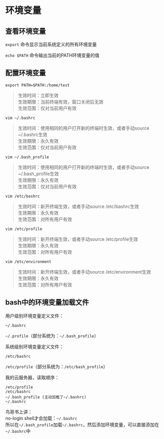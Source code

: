 # 环境变量

## 查看环境变量

`export` 命令显示当前系统定义的所有环境变量

`echo $PATH` 命令输出当前的PATH环境变量的值

## 配置环境变量

`export PATH=$PATH:/home/test`

> 生效时间：立即生效  
> 生效期限：当前终端有效，窗口关闭后无效  
> 生效范围：仅对当前用户有效  

`vim ~/.bashrc`

> 生效时间：使用相同的用户打开新的终端时生效，或者手动source ~/.bashrc生效  
> 生效期限：永久有效  
> 生效范围：仅对当前用户有效  

`vim ~/.bash_profile`

> 生效时间：使用相同的用户打开新的终端时生效，或者手动source ~/.bash_profile生效  
> 生效期限：永久有效  
> 生效范围：仅对当前用户有效  

`vim /etc/bashrc`

> 生效时间：新开终端生效，或者手动source /etc/bashrc生效  
> 生效期限：永久有效  
> 生效范围：对所有用户有效  

`vim /etc/profile`

> 生效时间：新开终端生效，或者手动source /etc/profile生效  
> 生效期限：永久有效  
> 生效范围：对所有用户有效  

`vim /etc/environment`

> 生效时间：新开终端生效，或者手动source /etc/environment生效  
> 生效期限：永久有效  
> 生效范围：对所有用户有效  

## bash中的环境变量加载文件

用户级别环境变量定义文件：

`~/.bashrc`

`~/.profile`（部分系统为：`~/.bash_profile`）

系统级别环境变量定义文件：

`/etc/bashrc`

`/etc/profile`（部分系统为：`/etc/bash_profile`）

我的云服务器，读取顺序：

```
/etc/profile  
/etc/bashrc  
~/.bash_profile (主动加载了~/.bashrc)  
~/.bashrc  
```

鸟哥书上讲：  
no-login shell才会加载：`~/.bashrc`  
所以在`~/.bash_profile`加载`~/.bashrc`，然后添加环境变量，可以直接添加在`~/.bashrc`中  







